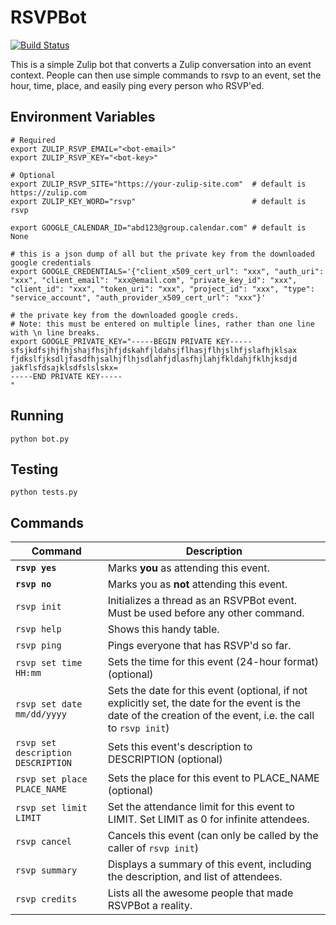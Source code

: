 RSVPBot
=======
[![Build Status](https://travis-ci.org/kokeshii/RSVPBot.svg?branch=master)](https://travis-ci.org/kokeshii/RSVPBot)

This is a simple Zulip bot that converts a Zulip conversation into an event context.
People can then use simple commands to rsvp to an event, set the hour, time, place, and easily ping every person who RSVP'ed.


## Environment Variables

```
# Required
export ZULIP_RSVP_EMAIL="<bot-email>"
export ZULIP_RSVP_KEY="<bot-key>"

# Optional
export ZULIP_RSVP_SITE="https://your-zulip-site.com"  # default is https://zulip.com
export ZULIP_KEY_WORD="rsvp"                          # default is rsvp

export GOOGLE_CALENDAR_ID="abd123@group.calendar.com" # default is None

# this is a json dump of all but the private key from the downloaded google credentials
export GOOGLE_CREDENTIALS='{"client_x509_cert_url": "xxx", "auth_uri": "xxx", "client_email": "xxx@email.com", "private_key_id": "xxx", "client_id": "xxx", "token_uri": "xxx", "project_id": "xxx", "type": "service_account", "auth_provider_x509_cert_url": "xxx"}'

# the private key from the downloaded google creds.
# Note: this must be entered on multiple lines, rather than one line with \n line breaks.
export GOOGLE_PRIVATE_KEY="-----BEGIN PRIVATE KEY-----
sfsjkdfsjhjfhjshajfhsjhfjdskahfjldahsjflhasjflhjslhfjslafhjklsax
fjdkslfjksdljfasdfhjsalhjflhjsdlahfjdlasfhjlahjfkldahjfklhjksdjd
jakflsfdsajklsdfslslskx=
-----END PRIVATE KEY-----
"
```

## Running

`
python bot.py
`

## Testing
`
python tests.py
`

## Commands
**Command**|**Description**
--- | ---
**`rsvp yes`**|Marks **you** as attending this event.
**`rsvp no`**|Marks you as **not** attending this event.
`rsvp init`|Initializes a thread as an RSVPBot event. Must be used before any other command.
`rsvp help`|Shows this handy table.
`rsvp ping`|Pings everyone that has RSVP'd so far.
`rsvp set time HH:mm`|Sets the time for this event (24-hour format) (optional)
`rsvp set date mm/dd/yyyy`|Sets the date for this event (optional, if not explicitly set, the date for the event is the date of the creation of the event, i.e. the call to `rsvp init`)
`rsvp set description DESCRIPTION`|Sets this event's description to DESCRIPTION (optional)
`rsvp set place PLACE_NAME`|Sets the place for this event to PLACE_NAME (optional)
`rsvp set limit LIMIT`|Set the attendance limit for this event to LIMIT. Set LIMIT as 0 for infinite attendees.
`rsvp cancel`|Cancels this event (can only be called by the caller of `rsvp init`)
`rsvp summary`|Displays a summary of this event, including the description, and list of attendees.
`rsvp credits`|Lists all the awesome people that made RSVPBot a reality.
